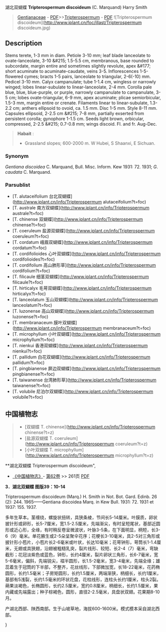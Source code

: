 湖北双蝴蝶 **Tripterospermum discoideum** (C. Marquand) Harry Smith

> [Gentianaceae](http://www.iplant.cn/info/Gentianaceae?t=foc) - [PDF](http://www.iplant.cn/foc/pdf/Gentianaceae.pdf)>>[Tripterospermum](http://www.iplant.cn/info/Tripterospermum?t=foc) - [PDF](http://www.iplant.cn/foc/pdf/Tripterospermum.pdf)
![Tripterospermum discoideum](http://www.iplant.cn/foc/illast/Tripterospermum discoideum.jpg)

## Description

Stems terete, 1-3 mm in diam. Petiole 3-10 mm; leaf blade lanceolate to ovate-lanceolate, 3-10 &amp;#215; 1.5-5.5 cm, membranous, base rounded to subcordate, margin entire and sometimes slightly revolute, apex &amp;#177; short acuminate to acuminate-caudate, veins 3-5. Inflorescences 1-5-flowered cymes; bracts 1-5 pairs, lanceolate to triangular, 2-6(-10) mm. Pedicel 3-10 mm. Calyx campanulate; tube 1-1.4 cm, wingless or narrowly winged; lobes linear-subulate to linear-lanceolate, 2-4 mm. Corolla pale blue, blue, blue-purple, or purple, narrowly campanulate to campanulate, 3-5 cm; lobes ovate-triangular, 6-9 mm, apex acuminate; plicae semiorbicular, 1.5-3 mm, margin entire or crenate. Filaments linear to linear-subulate, 1.3-2.2 cm; anthers ellipsoid to ovoid, ca. 1.5 mm. Disc 1-5 mm. Style 8-11 mm. Capsules ellipsoid, 2-2.5 cm &amp;#215; 7-8 mm, partially exserted from persistent corolla; gynophore 1-1.5 cm. Seeds light brown, orbicular, compressed, 2-2.5 &amp;#215; 0.7-0.8 mm; wings discoid. Fl. and fr. Aug-Dec.


> **Habait** : 
>* Grassland slopes; 600-2000 m. W Hubei, S Shaanxi, E Sichuan.

### Synonym
*Gentiana discoidea* C. Marquand, Bull. Misc. Inform. Kew 1931: 72. 1931; *G*. *caudata* C. Marquand.



### Parsublist

* [T.  alutaceifolium  台北双蝴蝶](http://www.iplant.cn/info/Tripterospermum alutaceifolium?t=foc)
* [T.  australe  南方双蝴蝶](http://www.iplant.cn/info/Tripterospermum australe?t=foc)
* [T.  chinense  双蝴蝶](http://www.iplant.cn/info/Tripterospermum chinense?t=foc)
* [T.  coeruleum  盐源双蝴蝶](http://www.iplant.cn/info/Tripterospermum coeruleum?t=foc)
* [T.  cordatum  峨眉双蝴蝶](http://www.iplant.cn/info/Tripterospermum cordatum?t=foc)
* [T.  cordifolioides  心叶双蝴蝶](http://www.iplant.cn/info/Tripterospermum cordifolioides?t=foc)
* [T.  cordifolium  高山肺形草](http://www.iplant.cn/info/Tripterospermum cordifolium?t=foc)
* [T.  filicaule  细茎双蝴蝶](http://www.iplant.cn/info/Tripterospermum filicaule?t=foc)
* [T.  hirticalyx  毛萼双蝴蝶](http://www.iplant.cn/info/Tripterospermum hirticalyx?t=foc)
* [T.  lanceolatum  玉山双蝴蝶](http://www.iplant.cn/info/Tripterospermum lanceolatum?t=foc)
* [T.  luzonense  高山双蝴蝶](http://www.iplant.cn/info/Tripterospermum luzonense?t=foc)
* [T.  membranaceum  膜叶双蝴蝶](http://www.iplant.cn/info/Tripterospermum membranaceum?t=foc)
* [T.  microphyllum  小叶双蝴蝶](http://www.iplant.cn/info/Tripterospermum microphyllum?t=foc)
* [T.  nienkui  香港双蝴蝶](http://www.iplant.cn/info/Tripterospermum nienkui?t=foc)
* [T.  pallidum  白花双蝴蝶](http://www.iplant.cn/info/Tripterospermum pallidum?t=foc)
* [T.  pingbianense  屏边双蝴蝶](http://www.iplant.cn/info/Tripterospermum pingbianense?t=foc)
* [T.  taiwanense  台湾肺形草](http://www.iplant.cn/info/Tripterospermum taiwanense?t=foc)
* [T.  volubile  尼泊尔双蝴蝶](http://www.iplant.cn/info/Tripterospermum volubile?t=foc)

## 中国植物志

> * [双蝴蝶  T.  chinense](http://www.iplant.cn/info/Tripterospermum chinense?t=z)
> * [盐源双蝴蝶  T.  coeruleum](http://www.iplant.cn/info/Tripterospermum coeruleum?t=z)
> * [小叶双蝴蝶  T.  microphyllum](http://www.iplant.cn/info/Tripterospermum microphyllum?t=z)


**湖北双蝴蝶 Tripterospermum discoideum",



* [《中国植物志》](http://www.iplant.cn/frps)- [第62卷](http://www.iplant.cn/frps/vol/62) >> 261页 [PDF](http://www.iplant.cn/frps/pdf/62/261.PDF)


**3．湖北双蝴蝶 图版39：10-14**

Tripterospermum discoideum (Marq.) H. Smith in Not. Bot. Gard. Edinb. 26 (2): 244. 1965——Gentiana discoidea Marq. in Kew Bull. 1931: 72. 1931 et 1937: 155. 1937.

多年生草本。茎缠绕，螺旋状扭转，具狭条棱，节间长5-14厘米。叶膜质，卵状披针形或卵形，长5-7厘米，宽1.5-2.5厘米，先端渐尖，有时呈短尾状，基部近圆形或近心形，全缘，有时稍反卷呈微波状，叶脉3-5条，在下面明显，柄短，长3-6（9）毫米。单花腋生或2-5朵呈聚伞花序；花梗长3-10毫米，具2-5对三角形或披针形小苞片，小苞片长2-6毫米或叶状，长达10毫米；花萼钟形，萼筒长1-1.4厘米，无翅或具狭翅，沿翅被粗糙乳突，裂片线形、较短、长2-4（7）毫米，弯缺截形；花冠淡紫色或蓝色，钟形，长约4厘米，裂片卵状三角形，长6-7毫米，宽5-6毫米，偏斜，先端锐尖，褶半圆形，长1.5-2毫米，宽3-4毫米，先端全缘；雄蕊着生于冠筒的下半部，不整齐，花丝线形，下部微加宽，长18-22毫米，花药椭圆形，长约1.5毫米；子房矩圆形，长约1.5厘米，两端渐狭，柄细长，长约1厘米，基部有5浅裂，长约1.5毫米的环状花盘，花柱线形，连柱头长约1厘米，柱头2裂。蒴果淡褐色，长椭圆形，长约2.5厘米，宽约0.8厘米，柄细长，长约1.5厘米，果内藏或先端露出；种子棕褐色，圆形，直径2-2.5毫米，具盘状双翅。花果期8-10月。

产湖北西部、陕西南部。生于山坡草地，海拔600-1600米。模式模本采自湖北西部。



}